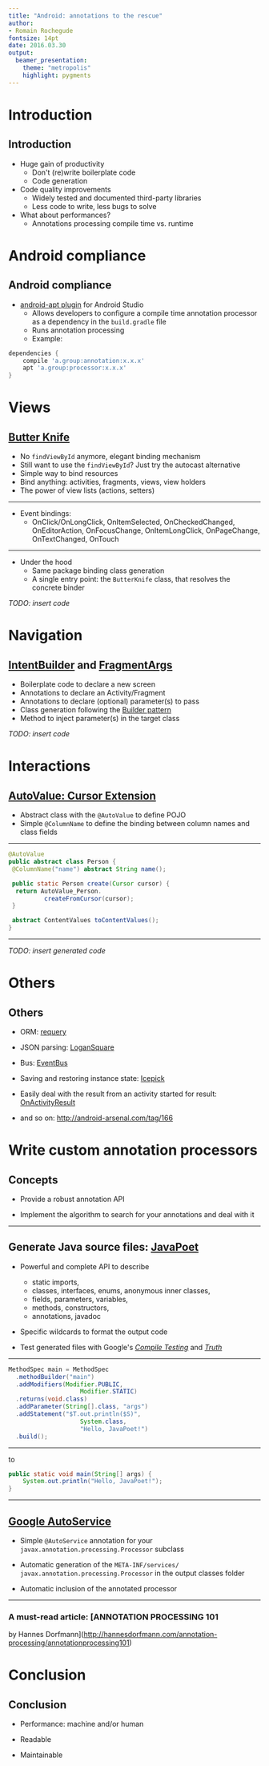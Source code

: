 ```yaml
---
title: "Android: annotations to the rescue"
author:
- Romain Rochegude
fontsize: 14pt
date: 2016.03.30
output: 
  beamer_presentation:
    theme: "metropolis"
    highlight: pygments
---
```


# Introduction

## Introduction

* Huge gain of productivity
    * Don't (re)write boilerplate code
    * Code generation
* Code quality improvements
    * Widely tested and documented third-party libraries
    * Less code to write, less bugs to solve
* What about performances?
    * Annotations processing compile time vs. runtime

# Android compliance

## Android compliance

* [android-apt plugin](https://bitbucket.org/hvisser/android-apt) for Android Studio
    * Allows developers to configure a compile time annotation processor as a dependency in the `build.gradle` file
    * Runs annotation processing
    * Example:

```groovy
dependencies {
    compile 'a.group:annotation:x.x.x'
    apt 'a.group:processor:x.x.x'
}
```

# Views

## [Butter Knife](http://jakewharton.github.io/butterknife/)

* No `findViewById` anymore, elegant binding mechanism
* Still want to use the `findViewById`? Just try the autocast alternative
* Simple way to bind resources
* Bind anything: activities, fragments, views, view holders
* The power of view lists (actions, setters)

---

* Event bindings:
    * OnClick/OnLongClick, OnItemSelected, OnCheckedChanged, OnEditorAction, OnFocusChange, OnItemLongClick, OnPageChange, OnTextChanged, OnTouch

---

* Under the hood
    * Same package binding class generation
    * A single entry point: the `ButterKnife` class, that resolves the concrete binder

*TODO: insert code*

# Navigation

## [IntentBuilder](https://github.com/emilsjolander/IntentBuilder) and [FragmentArgs](https://github.com/sockeqwe/fragmentargs)

* Boilerplate code to declare a new screen
* Annotations to declare an Activity/Fragment
* Annotations to declare (optional) parameter(s) to pass
* Class generation following the [Builder pattern](http://www.oodesign.com/builder-pattern.html)
* Method to inject parameter(s) in the target class

*TODO: insert code*

# Interactions

## [AutoValue: Cursor Extension](https://github.com/gabrielittner/auto-value-cursor)

* Abstract class with the `@AutoValue` to define POJO
* Simple `@ColumnName` to define the binding between column names and class fields

---

```java
@AutoValue
public abstract class Person {
 @ColumnName("name") abstract String name();

 public static Person create(Cursor cursor) {
  return AutoValue_Person.
          createFromCursor(cursor);
 }

 abstract ContentValues toContentValues();
}
```

---

*TODO: insert generated code*

# Others

## Others

* ORM: [requery](https://github.com/requery/requery)

* JSON parsing: [LoganSquare](https://github.com/bluelinelabs/LoganSquare)

* Bus: [EventBus](https://github.com/greenrobot/EventBus)

* Saving and restoring instance state: [Icepick](https://github.com/frankiesardo/icepick)

* Easily deal with the result from an activity started for result: [OnActivityResult](https://github.com/vanniktech/OnActivityResult)

* and so on: <http://android-arsenal.com/tag/166>

# Write custom annotation processors

## Concepts

* Provide a robust annotation API

* Implement the algorithm to search for your annotations and deal with it

---

## Generate Java source files: [JavaPoet](https://github.com/square/javapoet)

* Powerful and complete API to describe 
    * static imports,
    * classes, interfaces, enums, anonymous inner classes,
    * fields, parameters, variables,
    * methods, constructors,
    * annotations, javadoc

* Specific wildcards to format the output code 

* Test generated files with Google's _[Compile Testing](https://github.com/google/compile-testing)_ and _[Truth](https://google.github.io/truth/)_

---

```java
MethodSpec main = MethodSpec
  .methodBuilder("main")
  .addModifiers(Modifier.PUBLIC, 
                    Modifier.STATIC)
  .returns(void.class)
  .addParameter(String[].class, "args")
  .addStatement("$T.out.println($S)", 
                    System.class, 
                    "Hello, JavaPoet!")
  .build();
```

---

to

```java
public static void main(String[] args) {
    System.out.println("Hello, JavaPoet!");
}
```

---

## [Google AutoService](https://github.com/google/auto/tree/master/service)

* Simple `@AutoService` annotation for your `javax.annotation.processing.Processor` subclass

* Automatic generation of the `META-INF/services/` `javax.annotation.processing.Processor` in the output classes folder

* Automatic inclusion of the annotated processor

---

### A must-read article: [ANNOTATION PROCESSING 101
by Hannes Dorfmann](http://hannesdorfmann.com/annotation-processing/annotationprocessing101)

# Conclusion

## Conclusion

* Performance: machine and/or human

* Readable

* Maintainable

